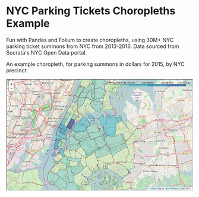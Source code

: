 <h1>NYC Parking Tickets Choropleths Example</h1>

<p>Fun with Pandas and Folium to create choropleths, using 30M+ NYC parking ticket summons from NYC from 2013-2016. Data sourced from Socrata's NYC Open Data portal.</p>

<p>An example choropleth, for parking summons in dollars for 2015, by NYC precinct:</p>

<img src="nyc_parking_ticket_revenue_choropleth.png">

